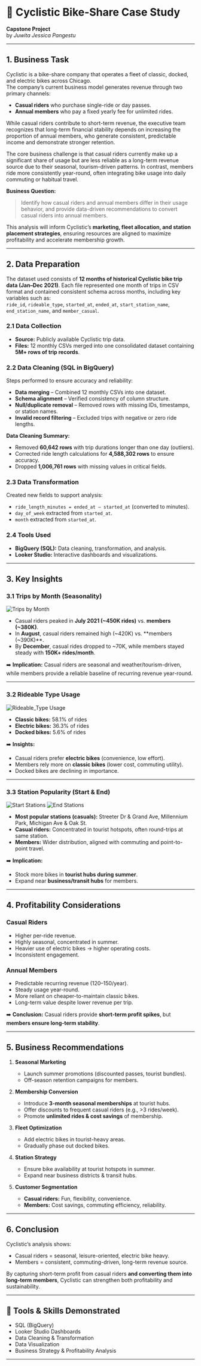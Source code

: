 # 🚴 Cyclistic Bike-Share Case Study  
**Capstone Project**  
by *Juwita Jessica Pangestu*  

---

## 1. Business Task  
Cyclistic is a bike-share company that operates a fleet of classic, docked, and electric bikes across Chicago.  
The company’s current business model generates revenue through two primary channels:  

- **Casual riders** who purchase single-ride or day passes.  
- **Annual members** who pay a fixed yearly fee for unlimited rides.  

While casual riders contribute to short-term revenue, the executive team recognizes that long-term financial stability depends on increasing the proportion of annual members, who generate consistent, predictable income and demonstrate stronger retention.  

The core business challenge is that casual riders currently make up a significant share of usage but are less reliable as a long-term revenue source due to their seasonal, tourism-driven patterns. In contrast, members ride more consistently year-round, often integrating bike usage into daily commuting or habitual travel.  

**Business Question:**  
> Identify how casual riders and annual members differ in their usage behavior, and provide data-driven recommendations to convert casual riders into annual members.  

This analysis will inform Cyclistic’s **marketing, fleet allocation, and station placement strategies**, ensuring resources are aligned to maximize profitability and accelerate membership growth.  

---

## 2. Data Preparation  

The dataset used consists of **12 months of historical Cyclistic bike trip data (Jan–Dec 2021)**. Each file represented one month of trips in CSV format and contained consistent schema across months, including key variables such as:  
`ride_id`, `rideable_type`, `started_at`, `ended_at`, `start_station_name`, `end_station_name`, and `member_casual`.  

### 2.1 Data Collection  
- **Source:** Publicly available Cyclistic trip data.  
- **Files:** 12 monthly CSVs merged into one consolidated dataset containing **5M+ rows of trip records**.  

### 2.2 Data Cleaning (SQL in BigQuery)  
Steps performed to ensure accuracy and reliability:  
- **Data merging** – Combined 12 monthly CSVs into one dataset.  
- **Schema alignment** – Verified consistency of column structure.  
- **Null/duplicate removal** – Removed rows with missing IDs, timestamps, or station names.  
- **Invalid record filtering** – Excluded trips with negative or zero ride lengths.  

**Data Cleaning Summary:**  
- Removed **60,642 rows** with trip durations longer than one day (outliers).  
- Corrected ride length calculations for **4,588,302 rows** to ensure accuracy.  
- Dropped **1,006,761 rows** with missing values in critical fields.  

### 2.3 Data Transformation  
Created new fields to support analysis:  
- `ride_length_minutes = ended_at – started_at` (converted to minutes).  
- `day_of_week` extracted from `started_at`.  
- `month` extracted from `started_at`.  

### 2.4 Tools Used  
- **BigQuery (SQL):** Data cleaning, transformation, and analysis.  
- **Looker Studio:** Interactive dashboards and visualizations.  

---

## 3. Key Insights  

### 3.1 Trips by Month (Seasonality)  
![Trips by Month](Trips_by_month.png)
- Casual riders peaked in **July 2021 (~450K rides)** vs. **members (~380K)**.  
- In **August**, casual riders remained high (~420K) vs. **members (~390K)**.  
- By **December**, casual rides dropped to ~70K, while members stayed steady with **150K+ rides/month**.  

➡️ **Implication:** Casual riders are seasonal and weather/tourism-driven, while members provide a reliable baseline of recurring revenue year-round.  

---

### 3.2 Rideable Type Usage  
![Rideable_Type Usage](Rideable_Type.png)
- **Classic bikes:** 58.1% of rides  
- **Electric bikes:** 36.3% of rides  
- **Docked bikes:** 5.6% of rides  

➡️ **Insights:**  
- Casual riders prefer **electric bikes** (convenience, low effort).  
- Members rely more on **classic bikes** (lower cost, commuting utility).  
- Docked bikes are declining in importance.  

---

### 3.3 Station Popularity (Start & End)  
![Start Stations](Start_Stations.png)
![End Stations](End_Stations.png)
- **Most popular stations (casuals):** Streeter Dr & Grand Ave, Millennium Park, Michigan Ave & Oak St.  
- **Casual riders:** Concentrated in tourist hotspots, often round-trips at same station.  
- **Members:** Wider distribution, aligned with commuting and point-to-point travel.  

➡️ **Implication:**  
- Stock more bikes in **tourist hubs during summer**.  
- Expand near **business/transit hubs** for members.  

---

## 4. Profitability Considerations  

### Casual Riders  
- Higher per-ride revenue.  
-  Highly seasonal, concentrated in summer.  
-  Heavier use of electric bikes → higher operating costs.  
-  Inconsistent engagement.  

### Annual Members  
-  Predictable recurring revenue ($120–$150/year).  
-  Steady usage year-round.  
-  More reliant on cheaper-to-maintain classic bikes.  
-  Long-term value despite lower revenue per trip.  

➡️ **Conclusion:** Casual riders provide **short-term profit spikes**, but **members ensure long-term stability**.  

---

## 5. Business Recommendations  

1. **Seasonal Marketing**  
   - Launch summer promotions (discounted passes, tourist bundles).  
   - Off-season retention campaigns for members.  

2. **Membership Conversion**  
   - Introduce **3-month seasonal memberships** at tourist hubs.  
   - Offer discounts to frequent casual riders (e.g., >3 rides/week).  
   - Promote **unlimited rides & cost savings** of membership.  

3. **Fleet Optimization**  
   - Add electric bikes in tourist-heavy areas.  
   - Gradually phase out docked bikes.  

4. **Station Strategy**  
   - Ensure bike availability at tourist hotspots in summer.  
   - Expand near business districts & transit hubs.  

5. **Customer Segmentation**  
   - **Casual riders:** Fun, flexibility, convenience.  
   - **Members:** Cost savings, commuting efficiency, reliability.  

---

## 6. Conclusion  
Cyclistic’s analysis shows:  
- Casual riders = seasonal, leisure-oriented, electric bike heavy.  
- Members = consistent, commuting-driven, long-term revenue source.  

By capturing short-term profit from casual riders **and converting them into long-term members**, Cyclistic can strengthen both profitability and sustainability.  

---

## 🔧 Tools & Skills Demonstrated  
- SQL (BigQuery)  
- Looker Studio Dashboards  
- Data Cleaning & Transformation  
- Data Visualization  
- Business Strategy & Profitability Analysis  

---

